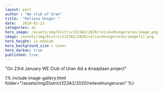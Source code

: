 ```yaml
---
layout: post
author : "We club of Uran"
title:  "Relieve Hunger "
date:   2020-01-23
categories: a2
hero_image: /assets/img/District323A2/2020/relievehungeruran/image.png
image: /assets/img/District323A2/2020/relievehungeruran/image(1).png
hero_height: is-medium
hero_background_size : cover
hero_darken: true
published: true
---
```


"On 23rd January WE Club of Uran did a Anaajdaan project"

{% include image-gallery.html folder="/assets/img/District323A2/2020/relievehungeruran" %}